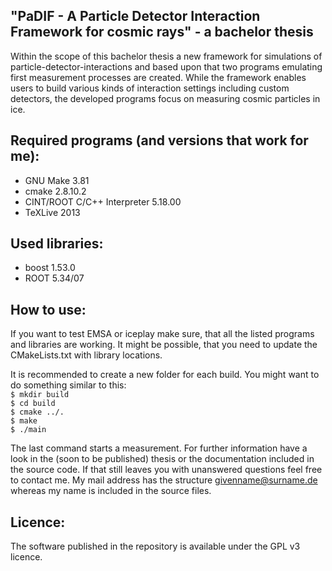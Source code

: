 ## "PaDIF - A Particle Detector Interaction Framework for cosmic rays" - a bachelor thesis

Within the scope of this bachelor thesis a new framework for simulations of particle-detector-interactions and based upon that two programs emulating first measurement processes are created. While the framework enables users to build various kinds of interaction settings including custom detectors, the developed programs focus on measuring cosmic particles in ice.

## Required programs (and versions that work for me):  
* GNU Make 3.81  
* cmake 2.8.10.2  
* CINT/ROOT C/C++ Interpreter 5.18.00  
* TeXLive 2013  

## Used libraries:  
* boost 1.53.0  
* ROOT 5.34/07  

## How to use:
If you want to test EMSA or iceplay make sure, that all the listed programs and libraries are working.
It might be possible, that you need to update the CMakeLists.txt with library locations.

It is recommended to create a new folder for each build. You might want to do something similar to this:  
`$ mkdir build`  
`$ cd build`  
`$ cmake ../.`  
`$ make`  
`$ ./main`  

The last command starts a measurement. For further information have a look in the (soon to be published) thesis or the documentation included in the source code. If that still leaves you with unanswered questions feel free to contact me. My mail address has the structure givenname@surname.de whereas my name is included in the source files.

## Licence:
The software published in the repository is available under the GPL v3 licence.